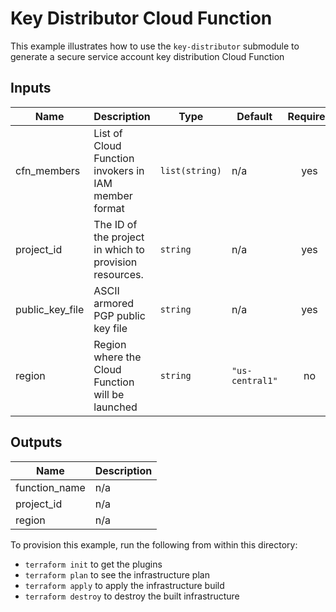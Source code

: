 # Key Distributor Cloud Function

This example illustrates how to use the `key-distributor` submodule to generate a secure service account key distribution Cloud Function

<!-- BEGINNING OF PRE-COMMIT-TERRAFORM DOCS HOOK -->
## Inputs

| Name | Description | Type | Default | Required |
|------|-------------|------|---------|:--------:|
| cfn\_members | List of Cloud Function invokers in IAM member format | `list(string)` | n/a | yes |
| project\_id | The ID of the project in which to provision resources. | `string` | n/a | yes |
| public\_key\_file | ASCII armored PGP public key file | `string` | n/a | yes |
| region | Region where the Cloud Function will be launched | `string` | `"us-central1"` | no |

## Outputs

| Name | Description |
|------|-------------|
| function\_name | n/a |
| project\_id | n/a |
| region | n/a |

<!-- END OF PRE-COMMIT-TERRAFORM DOCS HOOK -->

To provision this example, run the following from within this directory:
- `terraform init` to get the plugins
- `terraform plan` to see the infrastructure plan
- `terraform apply` to apply the infrastructure build
- `terraform destroy` to destroy the built infrastructure
